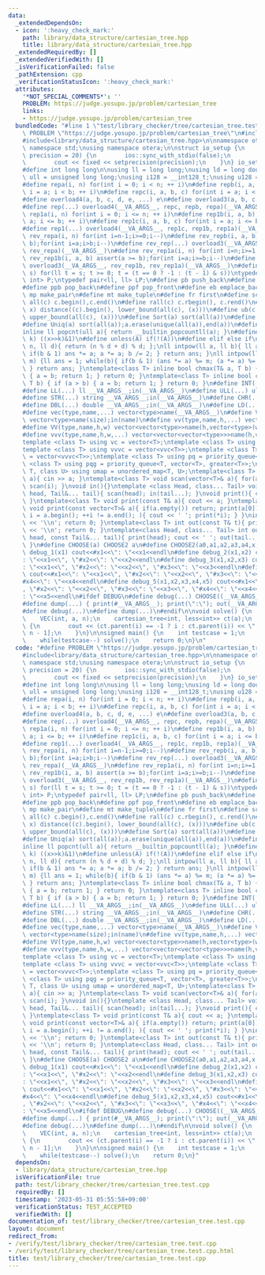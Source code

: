 ```yaml
---
data:
  _extendedDependsOn:
  - icon: ':heavy_check_mark:'
    path: library/data_structure/cartesian_tree.hpp
    title: library/data_structure/cartesian_tree.hpp
  _extendedRequiredBy: []
  _extendedVerifiedWith: []
  _isVerificationFailed: false
  _pathExtension: cpp
  _verificationStatusIcon: ':heavy_check_mark:'
  attributes:
    '*NOT_SPECIAL_COMMENTS*': ''
    PROBLEM: https://judge.yosupo.jp/problem/cartesian_tree
    links:
    - https://judge.yosupo.jp/problem/cartesian_tree
  bundledCode: "#line 1 \"test/library_checker/tree/cartesian_tree.test.cpp\"\n#define\
    \ PROBLEM \"https://judge.yosupo.jp/problem/cartesian_tree\"\n#include<bits/stdc++.h>\n\
    #include<library/data_structure/cartesian_tree.hpp>\n\nnamespace otera {}\nusing\
    \ namespace std;\nusing namespace otera;\n\nstruct io_setup {\n    io_setup(int\
    \ precision = 20) {\n        ios::sync_with_stdio(false);\n        cin.tie(0);\n\
    \        cout << fixed << setprecision(precision);\n    }\n} io_setup_ {};\n\n\
    #define int long long\n\nusing ll = long long;\nusing ld = long double;\nusing\
    \ ull = unsigned long long;\nusing i128 = __int128_t;\nusing u128 = __uint128_t;\n\
    #define repa(i, n) for(int i = 0; i < n; ++ i)\n#define repb(i, a, b) for(int\
    \ i = a; i < b; ++ i)\n#define repc(i, a, b, c) for(int i = a; i < b; i += c)\n\
    #define overload4(a, b, c, d, e, ...) e\n#define overload3(a, b, c, d, ...) d\n\
    #define rep(...) overload4(__VA_ARGS__, repc, repb, repa)(__VA_ARGS__)\n#define\
    \ rep1a(i, n) for(int i = 0; i <= n; ++ i)\n#define rep1b(i, a, b) for(int i =\
    \ a; i <= b; ++ i)\n#define rep1c(i, a, b, c) for(int i = a; i <= b; i += c)\n\
    #define rep1(...) overload4(__VA_ARGS__, rep1c, rep1b, rep1a)(__VA_ARGS__)\n#define\
    \ rev_repa(i, n) for(int i=n-1;i>=0;i--)\n#define rev_repb(i, a, b) assert(a >\
    \ b);for(int i=a;i>b;i--)\n#define rev_rep(...) overload3(__VA_ARGS__, rev_repb,\
    \ rev_repa)(__VA_ARGS__)\n#define rev_rep1a(i, n) for(int i=n;i>=1;i--)\n#define\
    \ rev_rep1b(i, a, b) assert(a >= b);for(int i=a;i>=b;i--)\n#define rev_rep1(...)\
    \ overload3(__VA_ARGS__, rev_rep1b, rev_rep1a)(__VA_ARGS__)\n#define for_subset(t,\
    \ s) for(ll t = s; t >= 0; t = (t == 0 ? -1 : (t - 1) & s))\ntypedef pair<int,\
    \ int> P;\ntypedef pair<ll, ll> LP;\n#define pb push_back\n#define pf push_front\n\
    #define ppb pop_back\n#define ppf pop_front\n#define eb emplace_back\n#define\
    \ mp make_pair\n#define mt make_tuple\n#define fr first\n#define sc second\n#define\
    \ all(c) c.begin(),c.end()\n#define rall(c) c.rbegin(), c.rend()\n#define lb(c,\
    \ x) distance((c).begin(), lower_bound(all(c), (x)))\n#define ub(c, x) distance((c).begin(),\
    \ upper_bound(all(c), (x)))\n#define Sort(a) sort(all(a))\n#define Rev(a) reverse(all(a))\n\
    #define Uniq(a) sort(all(a));a.erase(unique(all(a)),end(a))\n#define si(c) (int)(c).size()\n\
    inline ll popcnt(ull a){ return __builtin_popcountll(a); }\n#define kth_bit(x,\
    \ k) ((x>>k)&1)\n#define unless(A) if(!(A))\n#define elif else if\nll modulo(ll\
    \ n, ll d){ return (n % d + d) % d; };\nll intpow(ll a, ll b){ ll ans = 1; while(b){\
    \ if(b & 1) ans *= a; a *= a; b /= 2; } return ans; }\nll intpow(ll a, ll b, ll\
    \ m) {ll ans = 1; while(b){ if(b & 1) (ans *= a) %= m; (a *= a) %= m; b /= 2;\
    \ } return ans; }\ntemplate<class T> inline bool chmax(T& a, T b) { if (a < b)\
    \ { a = b; return 1; } return 0; }\ntemplate<class T> inline bool chmin(T& a,\
    \ T b) { if (a > b) { a = b; return 1; } return 0; }\n#define INT(...) int __VA_ARGS__;in(__VA_ARGS__)\n\
    #define LL(...) ll __VA_ARGS__;in(__VA_ARGS__)\n#define ULL(...) ull __VA_ARGS__;in(__VA_ARGS__)\n\
    #define STR(...) string __VA_ARGS__;in(__VA_ARGS__)\n#define CHR(...) char __VA_ARGS__;in(__VA_ARGS__)\n\
    #define DBL(...) double __VA_ARGS__;in(__VA_ARGS__)\n#define LD(...) ld __VA_ARGS__;in(__VA_ARGS__)\n\
    #define vec(type,name,...) vector<type>name(__VA_ARGS__)\n#define VEC(type,name,size)\
    \ vector<type>name(size);in(name)\n#define vv(type,name,h,...) vector<vector<type>>name(h,vector<type>(__VA_ARGS__))\n\
    #define VV(type,name,h,w) vector<vector<type>>name(h,vector<type>(w));in(name)\n\
    #define vvv(type,name,h,w,...) vector<vector<vector<type>>>name(h,vector<vector<type>>(w,vector<type>(__VA_ARGS__)))\n\
    template <class T> using vc = vector<T>;\ntemplate <class T> using vvc = vector<vc<T>>;\n\
    template <class T> using vvvc = vector<vvc<T>>;\ntemplate <class T> using vvvvc\
    \ = vector<vvvc<T>>;\ntemplate <class T> using pq = priority_queue<T>;\ntemplate\
    \ <class T> using pqg = priority_queue<T, vector<T>, greater<T>>;\ntemplate <class\
    \ T, class U> using umap = unordered_map<T, U>;\ntemplate<class T> void scan(T&\
    \ a){ cin >> a; }\ntemplate<class T> void scan(vector<T>& a){ for(auto&& i : a)\
    \ scan(i); }\nvoid in(){}\ntemplate <class Head, class... Tail> void in(Head&\
    \ head, Tail&... tail){ scan(head); in(tail...); }\nvoid print(){ cout << ' ';\
    \ }\ntemplate<class T> void print(const T& a){ cout << a; }\ntemplate<class T>\
    \ void print(const vector<T>& a){ if(a.empty()) return; print(a[0]); for(auto\
    \ i = a.begin(); ++i != a.end(); ){ cout << ' '; print(*i); } }\nint out(){ cout\
    \ << '\\n'; return 0; }\ntemplate<class T> int out(const T& t){ print(t); cout\
    \ << '\\n'; return 0; }\ntemplate<class Head, class... Tail> int out(const Head&\
    \ head, const Tail&... tail){ print(head); cout << ' '; out(tail...); return 0;\
    \ }\n#define CHOOSE(a) CHOOSE2 a\n#define CHOOSE2(a0,a1,a2,a3,a4,x,...) x\n#define\
    \ debug_1(x1) cout<<#x1<<\": \"<<x1<<endl\n#define debug_2(x1,x2) cout<<#x1<<\"\
    : \"<<x1<<\", \"#x2<<\": \"<<x2<<endl\n#define debug_3(x1,x2,x3) cout<<#x1<<\"\
    : \"<<x1<<\", \"#x2<<\": \"<<x2<<\", \"#x3<<\": \"<<x3<<endl\n#define debug_4(x1,x2,x3,x4)\
    \ cout<<#x1<<\": \"<<x1<<\", \"#x2<<\": \"<<x2<<\", \"#x3<<\": \"<<x3<<\", \"\
    #x4<<\": \"<<x4<<endl\n#define debug_5(x1,x2,x3,x4,x5) cout<<#x1<<\": \"<<x1<<\"\
    , \"#x2<<\": \"<<x2<<\", \"#x3<<\": \"<<x3<<\", \"#x4<<\": \"<<x4<<\", \"#x5<<\"\
    : \"<<x5<<endl\n#ifdef DEBUG\n#define debug(...) CHOOSE((__VA_ARGS__,debug_5,debug_4,debug_3,debug_2,debug_1,~))(__VA_ARGS__)\n\
    #define dump(...) { print(#__VA_ARGS__); print(\":\"); out(__VA_ARGS__); }\n#else\n\
    #define debug(...)\n#define dump(...)\n#endif\n\nvoid solve() {\n    INT(n);\n\
    \    VEC(int, a, n);\n    cartesian_tree<int, less<int>> ct(a);\n    rep(i, n)\
    \ {\n        cout << (ct.parent(i) == -1 ? i : ct.parent(i)) << \" \\n\"[i ==\
    \ n - 1];\n    }\n}\n\nsigned main() {\n    int testcase = 1;\n    // in(testcase);\n\
    \    while(testcase--) solve();\n    return 0;\n}\n"
  code: "#define PROBLEM \"https://judge.yosupo.jp/problem/cartesian_tree\"\n#include<bits/stdc++.h>\n\
    #include<library/data_structure/cartesian_tree.hpp>\n\nnamespace otera {}\nusing\
    \ namespace std;\nusing namespace otera;\n\nstruct io_setup {\n    io_setup(int\
    \ precision = 20) {\n        ios::sync_with_stdio(false);\n        cin.tie(0);\n\
    \        cout << fixed << setprecision(precision);\n    }\n} io_setup_ {};\n\n\
    #define int long long\n\nusing ll = long long;\nusing ld = long double;\nusing\
    \ ull = unsigned long long;\nusing i128 = __int128_t;\nusing u128 = __uint128_t;\n\
    #define repa(i, n) for(int i = 0; i < n; ++ i)\n#define repb(i, a, b) for(int\
    \ i = a; i < b; ++ i)\n#define repc(i, a, b, c) for(int i = a; i < b; i += c)\n\
    #define overload4(a, b, c, d, e, ...) e\n#define overload3(a, b, c, d, ...) d\n\
    #define rep(...) overload4(__VA_ARGS__, repc, repb, repa)(__VA_ARGS__)\n#define\
    \ rep1a(i, n) for(int i = 0; i <= n; ++ i)\n#define rep1b(i, a, b) for(int i =\
    \ a; i <= b; ++ i)\n#define rep1c(i, a, b, c) for(int i = a; i <= b; i += c)\n\
    #define rep1(...) overload4(__VA_ARGS__, rep1c, rep1b, rep1a)(__VA_ARGS__)\n#define\
    \ rev_repa(i, n) for(int i=n-1;i>=0;i--)\n#define rev_repb(i, a, b) assert(a >\
    \ b);for(int i=a;i>b;i--)\n#define rev_rep(...) overload3(__VA_ARGS__, rev_repb,\
    \ rev_repa)(__VA_ARGS__)\n#define rev_rep1a(i, n) for(int i=n;i>=1;i--)\n#define\
    \ rev_rep1b(i, a, b) assert(a >= b);for(int i=a;i>=b;i--)\n#define rev_rep1(...)\
    \ overload3(__VA_ARGS__, rev_rep1b, rev_rep1a)(__VA_ARGS__)\n#define for_subset(t,\
    \ s) for(ll t = s; t >= 0; t = (t == 0 ? -1 : (t - 1) & s))\ntypedef pair<int,\
    \ int> P;\ntypedef pair<ll, ll> LP;\n#define pb push_back\n#define pf push_front\n\
    #define ppb pop_back\n#define ppf pop_front\n#define eb emplace_back\n#define\
    \ mp make_pair\n#define mt make_tuple\n#define fr first\n#define sc second\n#define\
    \ all(c) c.begin(),c.end()\n#define rall(c) c.rbegin(), c.rend()\n#define lb(c,\
    \ x) distance((c).begin(), lower_bound(all(c), (x)))\n#define ub(c, x) distance((c).begin(),\
    \ upper_bound(all(c), (x)))\n#define Sort(a) sort(all(a))\n#define Rev(a) reverse(all(a))\n\
    #define Uniq(a) sort(all(a));a.erase(unique(all(a)),end(a))\n#define si(c) (int)(c).size()\n\
    inline ll popcnt(ull a){ return __builtin_popcountll(a); }\n#define kth_bit(x,\
    \ k) ((x>>k)&1)\n#define unless(A) if(!(A))\n#define elif else if\nll modulo(ll\
    \ n, ll d){ return (n % d + d) % d; };\nll intpow(ll a, ll b){ ll ans = 1; while(b){\
    \ if(b & 1) ans *= a; a *= a; b /= 2; } return ans; }\nll intpow(ll a, ll b, ll\
    \ m) {ll ans = 1; while(b){ if(b & 1) (ans *= a) %= m; (a *= a) %= m; b /= 2;\
    \ } return ans; }\ntemplate<class T> inline bool chmax(T& a, T b) { if (a < b)\
    \ { a = b; return 1; } return 0; }\ntemplate<class T> inline bool chmin(T& a,\
    \ T b) { if (a > b) { a = b; return 1; } return 0; }\n#define INT(...) int __VA_ARGS__;in(__VA_ARGS__)\n\
    #define LL(...) ll __VA_ARGS__;in(__VA_ARGS__)\n#define ULL(...) ull __VA_ARGS__;in(__VA_ARGS__)\n\
    #define STR(...) string __VA_ARGS__;in(__VA_ARGS__)\n#define CHR(...) char __VA_ARGS__;in(__VA_ARGS__)\n\
    #define DBL(...) double __VA_ARGS__;in(__VA_ARGS__)\n#define LD(...) ld __VA_ARGS__;in(__VA_ARGS__)\n\
    #define vec(type,name,...) vector<type>name(__VA_ARGS__)\n#define VEC(type,name,size)\
    \ vector<type>name(size);in(name)\n#define vv(type,name,h,...) vector<vector<type>>name(h,vector<type>(__VA_ARGS__))\n\
    #define VV(type,name,h,w) vector<vector<type>>name(h,vector<type>(w));in(name)\n\
    #define vvv(type,name,h,w,...) vector<vector<vector<type>>>name(h,vector<vector<type>>(w,vector<type>(__VA_ARGS__)))\n\
    template <class T> using vc = vector<T>;\ntemplate <class T> using vvc = vector<vc<T>>;\n\
    template <class T> using vvvc = vector<vvc<T>>;\ntemplate <class T> using vvvvc\
    \ = vector<vvvc<T>>;\ntemplate <class T> using pq = priority_queue<T>;\ntemplate\
    \ <class T> using pqg = priority_queue<T, vector<T>, greater<T>>;\ntemplate <class\
    \ T, class U> using umap = unordered_map<T, U>;\ntemplate<class T> void scan(T&\
    \ a){ cin >> a; }\ntemplate<class T> void scan(vector<T>& a){ for(auto&& i : a)\
    \ scan(i); }\nvoid in(){}\ntemplate <class Head, class... Tail> void in(Head&\
    \ head, Tail&... tail){ scan(head); in(tail...); }\nvoid print(){ cout << ' ';\
    \ }\ntemplate<class T> void print(const T& a){ cout << a; }\ntemplate<class T>\
    \ void print(const vector<T>& a){ if(a.empty()) return; print(a[0]); for(auto\
    \ i = a.begin(); ++i != a.end(); ){ cout << ' '; print(*i); } }\nint out(){ cout\
    \ << '\\n'; return 0; }\ntemplate<class T> int out(const T& t){ print(t); cout\
    \ << '\\n'; return 0; }\ntemplate<class Head, class... Tail> int out(const Head&\
    \ head, const Tail&... tail){ print(head); cout << ' '; out(tail...); return 0;\
    \ }\n#define CHOOSE(a) CHOOSE2 a\n#define CHOOSE2(a0,a1,a2,a3,a4,x,...) x\n#define\
    \ debug_1(x1) cout<<#x1<<\": \"<<x1<<endl\n#define debug_2(x1,x2) cout<<#x1<<\"\
    : \"<<x1<<\", \"#x2<<\": \"<<x2<<endl\n#define debug_3(x1,x2,x3) cout<<#x1<<\"\
    : \"<<x1<<\", \"#x2<<\": \"<<x2<<\", \"#x3<<\": \"<<x3<<endl\n#define debug_4(x1,x2,x3,x4)\
    \ cout<<#x1<<\": \"<<x1<<\", \"#x2<<\": \"<<x2<<\", \"#x3<<\": \"<<x3<<\", \"\
    #x4<<\": \"<<x4<<endl\n#define debug_5(x1,x2,x3,x4,x5) cout<<#x1<<\": \"<<x1<<\"\
    , \"#x2<<\": \"<<x2<<\", \"#x3<<\": \"<<x3<<\", \"#x4<<\": \"<<x4<<\", \"#x5<<\"\
    : \"<<x5<<endl\n#ifdef DEBUG\n#define debug(...) CHOOSE((__VA_ARGS__,debug_5,debug_4,debug_3,debug_2,debug_1,~))(__VA_ARGS__)\n\
    #define dump(...) { print(#__VA_ARGS__); print(\":\"); out(__VA_ARGS__); }\n#else\n\
    #define debug(...)\n#define dump(...)\n#endif\n\nvoid solve() {\n    INT(n);\n\
    \    VEC(int, a, n);\n    cartesian_tree<int, less<int>> ct(a);\n    rep(i, n)\
    \ {\n        cout << (ct.parent(i) == -1 ? i : ct.parent(i)) << \" \\n\"[i ==\
    \ n - 1];\n    }\n}\n\nsigned main() {\n    int testcase = 1;\n    // in(testcase);\n\
    \    while(testcase--) solve();\n    return 0;\n}"
  dependsOn:
  - library/data_structure/cartesian_tree.hpp
  isVerificationFile: true
  path: test/library_checker/tree/cartesian_tree.test.cpp
  requiredBy: []
  timestamp: '2023-05-31 05:55:58+09:00'
  verificationStatus: TEST_ACCEPTED
  verifiedWith: []
documentation_of: test/library_checker/tree/cartesian_tree.test.cpp
layout: document
redirect_from:
- /verify/test/library_checker/tree/cartesian_tree.test.cpp
- /verify/test/library_checker/tree/cartesian_tree.test.cpp.html
title: test/library_checker/tree/cartesian_tree.test.cpp
---
```

